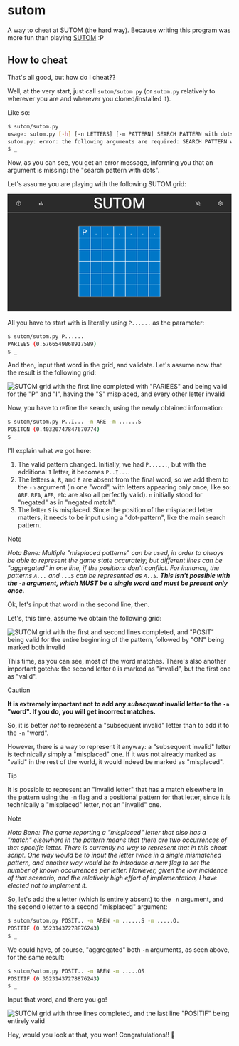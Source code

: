 # sutom
A way to cheat at SUTOM (the hard way). Because writing this program was more
fun than playing [SUTOM](https://sutom.nocle.fr/) :P

## How to cheat

That's all good, but how do I cheat??

Well, at the very start, just call `sutom/sutom.py` (or `sutom.py` relatively
to wherever you are and wherever you cloned/installed it).

Like so:
```sh
$ sutom/sutom.py
usage: sutom.py [-h] [-n LETTERS] [-m PATTERN] SEARCH PATTERN with dots
sutom.py: error: the following arguments are required: SEARCH PATTERN with dots
$ _
```
Now, as you can see, you get an error message, informing you that an argument
is missing: the "search pattern with dots".

Let's assume you are playing with the following SUTOM grid:

![Empty SUTOM grid with the pattern "P......"](README_imgs/sutom1.png)

All you have to start with is literally using `P......` as the parameter:

```sh
$ sutom/sutom.py P......
PARIEES (0.5766549868917589)
$ _
```

And then, input that word in the grid, and validate. Let's assume now that the
result is the following grid:

![SUTOM grid with the first line completed with "PARIEES" and being valid for
the "P" and "I", having the "S" misplaced, and every other letter
invalid](README_imgs/sutom2.png)

Now, you have to refine the search, using the newly obtained information:

```sh
$ sutom/sutom.py P..I... -n ARE -m ......S
POSITON (0.40320747847670774)
$ _
```

I'll explain what we got here:

1. The valid pattern changed. Initially, we had `P......`, but with the
   additional `I` letter, it becomes `P..I...`.
2. The letters `A`, `R`, and `E` are absent from the final word, so we add them
   to the `-n` argument (in one "word", with letters appearing only once, like
   so: `ARE`. `REA`, `AER`, etc are also all perfectly valid). `n` initially
   stood for "negated" as in "negated match".
3. The letter `S` is misplaced. Since the position of the misplaced letter
   matters, it needs to be input using a "dot-pattern", like the main search
   pattern.

> [!NOTE]
> *Nota Bene: Multiple "misplaced patterns" can be used, in order to always be
> able to represent the game state accurately; but different lines can be
> "aggregated" in one line, if the positions don't conflict. For instance, the
> patterns `A...` and `...S` can be represented as `A..S`. **This isn't
> possible with the `-n` argument, which MUST be a single word and must be
> present only once.***

Ok, let's input that word in the second line, then.

Let's, this time, assume we obtain the following grid:

![SUTOM grid with the first and second lines completed, and "POSIT" being valid
for the entire beginning of the pattern, followed by "ON" being marked both
invalid](README_imgs/sutom3.png)

This time, as you can see, most of the word matches. There's also another
important gotcha: the second letter `O` is marked as "invalid", but the first
one as "valid".

> [!CAUTION]
> **It is extremely important not to add any *subsequent* invalid letter to the
> `-n` "word". If you do, you will get incorrect matches.**

So, it is better *not* to represent a "subsequent invalid" letter than to add
it to the `-n` "word".

However, there is a way to represent it anyway: a "subsequent invalid" letter
is technically simply a "misplaced" one. If it was not already marked as
"valid" in the rest of the world, it would indeed be marked as "misplaced".

> [!TIP]
> It is possible to represent an "invalid letter" that has a match elsewhere in
> the pattern using the `-m` flag and a positional pattern for that letter,
> since it is technically a "misplaced" letter, not an "invalid" one.

> [!NOTE]
> *Nota Bene: The game reporting a "misplaced" letter that also has a "match"
> elsewhere in the pattern means that there are two occurrences of that
> specific letter. There is currently no way to represent that in this cheat
> script. One way would be to input the letter twice in a single mismatched
> pattern, and another way would be to introduce a new flag to set the number
> of known occurrences per letter.  However, given the low incidence of that
> scenario, and the relatively high effort of implementation, I have elected
> not to implement it.*

So, let's add the `N` letter (which is entirely absent) to the `-n` argument,
and the second `O` letter to a second "misplaced" argument:

```sh
$ sutom/sutom.py POSIT.. -n AREN -m ......S -m .....O.
POSITIF (0.35231437278876243)
$ _
```

We could have, of course, "aggregated" both `-m` arguments, as seen above, for
the same result:

```sh
$ sutom/sutom.py POSIT.. -n AREN -m .....OS
POSITIF (0.35231437278876243)
$ _
```

Input that word, and there you go!

![SUTOM grid with three lines completed, and the last line "POSITIF" being
entirely valid](README_imgs/sutom4.png)

Hey, would you look at that, you won! Congratulations!! :partying_face:
